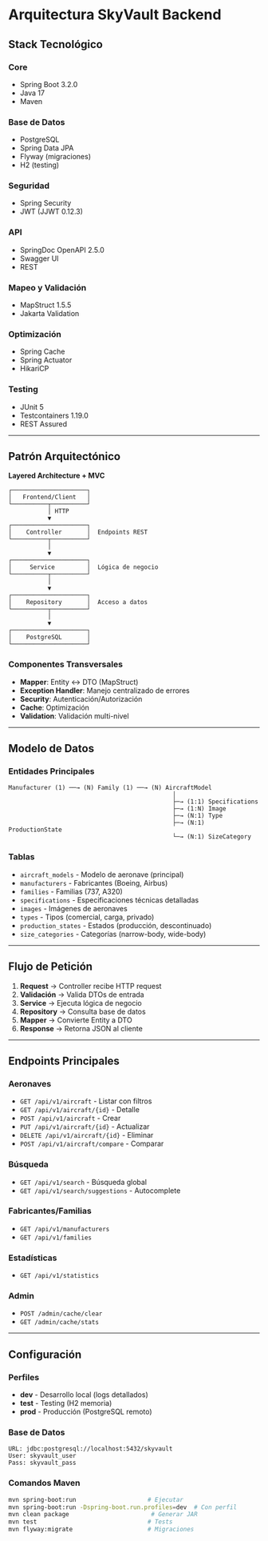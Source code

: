 # Arquitectura SkyVault Backend

## Stack Tecnológico

### Core
- Spring Boot 3.2.0
- Java 17
- Maven

### Base de Datos
- PostgreSQL
- Spring Data JPA
- Flyway (migraciones)
- H2 (testing)

### Seguridad
- Spring Security
- JWT (JJWT 0.12.3)

### API
- SpringDoc OpenAPI 2.5.0
- Swagger UI
- REST

### Mapeo y Validación
- MapStruct 1.5.5
- Jakarta Validation

### Optimización
- Spring Cache
- Spring Actuator
- HikariCP

### Testing
- JUnit 5
- Testcontainers 1.19.0
- REST Assured

---

## Patrón Arquitectónico

**Layered Architecture + MVC**

```
┌─────────────────────┐
│   Frontend/Client   │
└──────────┬──────────┘
           │ HTTP
           ▼
┌─────────────────────┐
│    Controller       │  Endpoints REST
└──────────┬──────────┘
           │
           ▼
┌─────────────────────┐
│     Service         │  Lógica de negocio
└──────────┬──────────┘
           │
           ▼
┌─────────────────────┐
│    Repository       │  Acceso a datos
└──────────┬──────────┘
           │
           ▼
┌─────────────────────┐
│    PostgreSQL       │
└─────────────────────┘
```

### Componentes Transversales
- **Mapper**: Entity ↔ DTO (MapStruct)
- **Exception Handler**: Manejo centralizado de errores
- **Security**: Autenticación/Autorización
- **Cache**: Optimización
- **Validation**: Validación multi-nivel

---

## Modelo de Datos

### Entidades Principales

```
Manufacturer (1) ──→ (N) Family (1) ──→ (N) AircraftModel
                                              │
                                              ├─→ (1:1) Specifications
                                              ├─→ (1:N) Image
                                              ├─→ (N:1) Type
                                              ├─→ (N:1) ProductionState
                                              └─→ (N:1) SizeCategory
```

### Tablas
- `aircraft_models` - Modelo de aeronave (principal)
- `manufacturers` - Fabricantes (Boeing, Airbus)
- `families` - Familias (737, A320)
- `specifications` - Especificaciones técnicas detalladas
- `images` - Imágenes de aeronaves
- `types` - Tipos (comercial, carga, privado)
- `production_states` - Estados (producción, descontinuado)
- `size_categories` - Categorías (narrow-body, wide-body)

---

## Flujo de Petición

1. **Request** → Controller recibe HTTP request
2. **Validación** → Valida DTOs de entrada
3. **Service** → Ejecuta lógica de negocio
4. **Repository** → Consulta base de datos
5. **Mapper** → Convierte Entity a DTO
6. **Response** → Retorna JSON al cliente

---

## Endpoints Principales

### Aeronaves
- `GET /api/v1/aircraft` - Listar con filtros
- `GET /api/v1/aircraft/{id}` - Detalle
- `POST /api/v1/aircraft` - Crear
- `PUT /api/v1/aircraft/{id}` - Actualizar
- `DELETE /api/v1/aircraft/{id}` - Eliminar
- `POST /api/v1/aircraft/compare` - Comparar

### Búsqueda
- `GET /api/v1/search` - Búsqueda global
- `GET /api/v1/search/suggestions` - Autocomplete

### Fabricantes/Familias
- `GET /api/v1/manufacturers`
- `GET /api/v1/families`

### Estadísticas
- `GET /api/v1/statistics`

### Admin
- `POST /admin/cache/clear`
- `GET /admin/cache/stats`

---

## Configuración

### Perfiles
- **dev** - Desarrollo local (logs detallados)
- **test** - Testing (H2 memoria)
- **prod** - Producción (PostgreSQL remoto)

### Base de Datos
```
URL: jdbc:postgresql://localhost:5432/skyvault
User: skyvault_user
Pass: skyvault_pass
```

### Comandos Maven
```bash
mvn spring-boot:run                    # Ejecutar
mvn spring-boot:run -Dspring-boot.run.profiles=dev  # Con perfil
mvn clean package                       # Generar JAR
mvn test                               # Tests
mvn flyway:migrate                     # Migraciones
```
